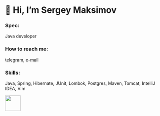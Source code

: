 <h1 align="left">👋 Hi, I’m Sergey Maksimov</h1>

<h3 align="left">Spec:</h3> 

Java developer

<h3 align="left">How to reach me:</h3> 

[telegram](https://t.me/serjmaks), [e-mail](mailto:sergeymaksimov1993@gmail.com?subject=[GitHub])

<h3 align="left">Skills:</h3>

Java, Spring, Hibernate, JUnit, Lombok, Postgres, Maven, Tomcat, IntelliJ IDEA, Vim

<img src="https://media.giphy.com/media/mGcNjsfWAjY5AEZNw6/giphy.gif" width="50">

<!---
<h3 align="left">GitHub stats:</h3>

<table>
  <tr>
    <td>
      <p>
        &nbsp;<img align="center" src="https://github-readme-stats.vercel.app/api?username=serj-maks&show_icons=true&theme=tokyonight&include_all_commits=true&hide_rank=true" alt="serj-maks"/>
      </p>
    </td>
    <td>
      
![Top Langs](https://github-readme-stats.vercel.app/api/top-langs/?username=serj-maks&layout=compact&theme=radical)
    </td>
  </tr>
</table>

<p align="left"> <img src="https://komarev.com/ghpvc/?username=serj-maks" alt="serj-maks" /> </p>
--->

<!---
serj-maks/serj-maks is a ✨ special ✨ repository because its `README.md` (this file) appears on your GitHub profile.
You can click the Preview link to take a look at your changes.
--->
